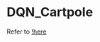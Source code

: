 DQN_Cartpole
==============================
Refer to [!here](https://zhuanlan.zhihu.com/p/21477488)
